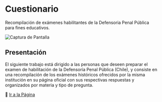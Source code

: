 # Cuestionario

Recompilación de exámenes habilitantes de la Defensoria Penal Pública
para fines educativos.

![Captura de Pantalla](file:home.png)

## Presentación

El siguiente trabajo está dirigido a las personas que deseen preparar
el examen de habilitación de la Defensoría Penal Pública (Chile), y
consiste en una recompilación de los exámenes históricos ofrecidos por
la misma institución en su página oficial con sus respectivas
respuestas y organizados por materia y tipo de pregunta.

📑 [Ir a la Página](https://lucascfernandez.github.io/cuestionario/)
